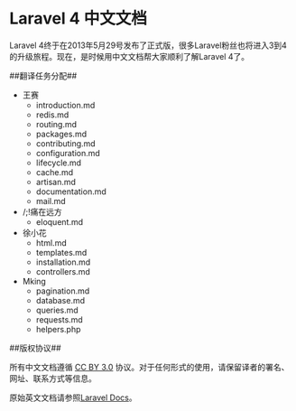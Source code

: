 Laravel 4 中文文档
====

Laravel 4终于在2013年5月29号发布了正式版，很多Laravel粉丝也将进入3到4的升级旅程。现在，是时候用中文文档帮大家顺利了解Laravel 4了。

##翻译任务分配##

- 王赛
    - introduction.md
    - redis.md
    - routing.md
    - packages.md
    - contributing.md
    - configuration.md
    - lifecycle.md
    - cache.md
    - artisan.md
    - documentation.md
    - mail.md
- /;!痛在远方
    - eloquent.md
- 徐小花
    - html.md
    - templates.md
    - installation.md
    - controllers.md
- Mking
    - pagination.md
    - database.md
    - queries.md
    - requests.md
    - helpers.php


##版权协议##

所有中文文档遵循 [CC BY 3.0](http://creativecommons.org/licenses/by/3.0/) 协议。对于任何形式的使用，请保留译者的署名、网址、联系方式等信息。

原始英文文档请参照[Laravel Docs](https://github.com/laravel/docs)。


